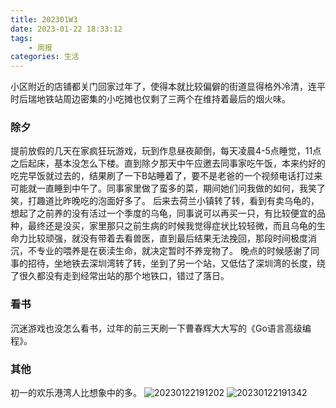 ```yaml
---
title: 202301W3
date: 2023-01-22 18:33:12
tags:
    - 周报
categories: 生活
---
```


小区附近的店铺都关门回家过年了，使得本就比较偏僻的街道显得格外冷清，连平时后瑞地铁站周边密集的小吃摊也仅剩了三两个在维持着最后的烟火味。

### 除夕
提前放假的几天在家疯狂玩游戏，玩到作息昼夜颠倒，每天凌晨4-5点睡觉，11点之后起床，基本没怎么下楼。直到除夕那天中午应邀去同事家吃午饭，本来约好的吃完早饭就过去的，结果刷了一下B站睡着了，要不是老爸的一个视频电话打过来可能就一直睡到中午了。同事家里做了蛮多的菜，期间她们问我做的如何，我笑了笑，打趣道比昨晚吃的泡面好多了。
后来去荷兰小镇转了转，看到有卖乌龟的，想起了之前养的没有活过一个季度的乌龟，同事说可以再买一只，有比较便宜的品种，最终还是没买，家里那只之前生病的时候我觉得症状比较轻微，而且乌龟的生命力比较顽强，就没有带着去看兽医，直到最后结果无法挽回，那段时间极度消沉，不专业的喂养是在亵渎生命，就决定暂时不养宠物了。
晚点的时候感谢了同事的招待，坐地铁去深圳湾转了转，坐到了另一个站，又低估了深圳湾的长度，绕了很久都没有走到经常出站的那个地铁口，错过了落日。

### 看书
沉迷游戏也没怎么看书，过年的前三天刷一下曹春辉大大写的《Go语言高级编程》。

### 其他
初一的欢乐港湾人比想象中的多。
![20230122191202](https://cdn.jsdelivr.net/gh/mar-heaven/image-repo@main/blogs/pictures/20230122191202.png)
![20230122191342](https://cdn.jsdelivr.net/gh/mar-heaven/image-repo@main/blogs/pictures/20230122191342.png)
